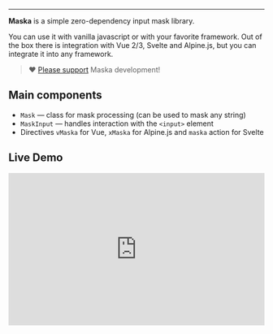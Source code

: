 <object data="../maska.svg" type="image/svg+xml" style="max-width: 90%"></object>

---

**Maska** is a simple zero-dependency input mask library.

You can use it with vanilla javascript or with your favorite framework. Out of the box there is integration with Vue 2/3, Svelte and Alpine.js, but you can integrate it into any framework.

> ❤️ [Please support](https://boosty.to/beholdr) Maska development!

## Main components

- `Mask` — class for mask processing (can be used to mask any string)
- `MaskInput` — handles interaction with the `<input>` element
- Directives `vMaska` for Vue, `xMaska` for Alpine.js and `maska` action for Svelte

## Live Demo

<iframe height="300" style="width: 100%;" scrolling="no" title="Maska demo" src="https://codepen.io/beholdr/embed/QWREEMY?default-tab=html%2Cresult&editable=true" frameborder="no" loading="lazy" allowtransparency="true" allowfullscreen="true">
  See the Pen <a href="https://codepen.io/beholdr/pen/QWREEMY">
  Maska demo</a> by Alexander (<a href="https://codepen.io/beholdr">@beholdr</a>)
  on <a href="https://codepen.io">CodePen</a>.
</iframe>
